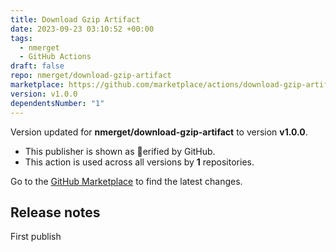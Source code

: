 ```yaml
---
title: Download Gzip Artifact
date: 2023-09-23 03:10:52 +00:00
tags:
  - nmerget
  - GitHub Actions
draft: false
repo: nmerget/download-gzip-artifact
marketplace: https://github.com/marketplace/actions/download-gzip-artifact
version: v1.0.0
dependentsNumber: "1"
---
```



Version updated for **nmerget/download-gzip-artifact** to version **v1.0.0**.
- This publisher is shown as erified by GitHub.
- This action is used across all versions by **1** repositories.

Go to the [GitHub Marketplace](https://github.com/marketplace/actions/download-gzip-artifact) to find the latest changes.

## Release notes

First publish
